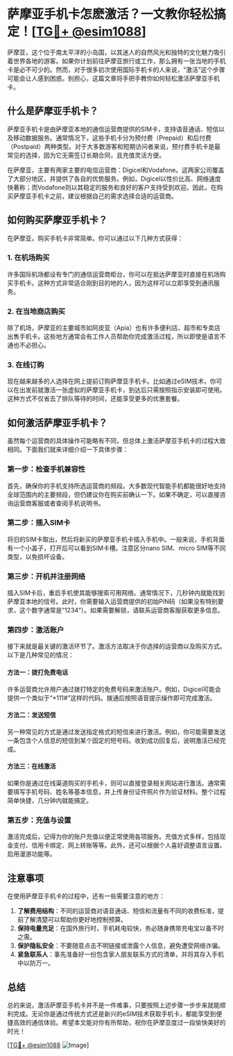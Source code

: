 # 萨摩亚手机卡怎麽激活？一文教你轻松搞定！[[TG💪+ @esim1088](https://t.me/s/esim1088)]

萨摩亚，这个位于南太平洋的小岛国，以其迷人的自然风光和独特的文化魅力吸引着世界各地的游客。如果你计划前往萨摩亚旅行或工作，那么拥有一张当地的手机卡是必不可少的。然而，对于很多初次使用国际手机卡的人来说，“激活”这个步骤可能会让人感到困惑。别担心，这篇文章将手把手教你如何轻松激活萨摩亚手机卡。

## 什么是萨摩亚手机卡？

萨摩亚手机卡是由萨摩亚本地的通信运营商提供的SIM卡，支持语音通话、短信以及移动数据服务。通常情况下，这些手机卡分为预付费（Prepaid）和后付费（Postpaid）两种类型。对于大多数游客和短期访问者来说，预付费手机卡是最常见的选择，因为它无需签订长期合同，且充值灵活方便。

在萨摩亚，主要有两家主要的电信运营商：Digicel和Vodafone。这两家公司覆盖了大部分地区，并提供了各自的优势服务。例如，Digicel以性价比高、网络速度快著称；而Vodafone则以其稳定的服务和良好的客户支持受到欢迎。因此，在购买萨摩亚手机卡之前，建议根据自己的需求选择合适的运营商。

## 如何购买萨摩亚手机卡？

在萨摩亚，购买手机卡非常简单。你可以通过以下几种方式获得：

### 1. 在机场购买
许多国际机场都设有专门的通信运营商柜台，你可以在抵达萨摩亚时直接在机场购买手机卡。这种方式非常适合刚到目的地的人，因为这样可以立即享受到通讯服务。

### 2. 在当地商店购买
除了机场，萨摩亚的主要城市如阿皮亚（Apia）也有许多便利店、超市和专卖店出售手机卡。这些地方通常会有工作人员帮助你完成激活过程，所以即使是语言不通也不必担心。

### 3. 在线订购
现在越来越多的人选择在网上提前订购萨摩亚手机卡。比如通过eSIM技术，你可以在出发前就激活一张虚拟的萨摩亚手机卡，到达后只需按照指示安装即可使用。这种方式不仅省去了排队等待的时间，还能享受更多的优惠套餐。

## 如何激活萨摩亚手机卡？

虽然每个运营商的具体操作可能略有不同，但总体上激活萨摩亚手机卡的过程大致相同。下面我们就来详细介绍一下具体步骤：

### 第一步：检查手机兼容性
首先，确保你的手机支持所选运营商的频段。大多数现代智能手机都能很好地支持全球范围内的主要频段，但仍建议你在购买前确认一下。如果不确定，可以直接咨询运营商客服或者查阅手机说明书。

### 第二步：插入SIM卡
将旧的SIM卡取出，然后将新买的萨摩亚手机卡插入手机中。一般来说，手机背面有一个小盖子，打开后可以看到SIM卡槽。注意区分nano SIM、micro SIM等不同类型，以免损坏设备。

### 第三步：开机并注册网络
插入SIM卡后，重启手机使其能够搜索可用网络。通常情况下，几秒钟内就能找到萨摩亚本地的信号。此时，你需要输入运营商提供的初始PIN码（如果没有特别要求，这个数字通常是“1234”）。如果需要解锁，请联系运营商客服获取更多信息。

### 第四步：激活账户
接下来就是最关键的激活环节了。激活方法取决于你选择的运营商以及购买方式。以下是几种常见的情况：

#### 方法一：拨打免费电话
许多运营商允许用户通过拨打特定的免费号码来激活账户。例如，Digicel可能会提供一个类似于“*111#”这样的代码。拨通后按照语音提示操作即可完成激活。

#### 方法二：发送短信
另一种常见的方式是通过发送指定格式的短信来进行激活。例如，你可能需要发送一条包含个人信息的短信到某个固定的短号码。收到成功回复后，说明激活已经完成。

#### 方法三：在线激活
如果你是通过在线渠道购买的手机卡，则可以直接登录相关网站进行激活。通常需要填写手机号码、姓名等基本信息，并上传身份证件照片作为验证材料。整个过程简单快捷，几分钟内就能搞定。

### 第五步：充值与设置
激活完成后，记得为你的账户充值以便正常使用各项服务。充值方式多样，包括现金支付、信用卡绑定、网上转账等等。此外，还可以根据个人喜好调整语言设置、启用漫游功能等。

## 注意事项

在使用萨摩亚手机卡的过程中，还有一些需要注意的地方：

1. **了解费用结构**：不同的运营商对语音通话、短信和流量有不同的收费标准，提前了解清楚可以帮助你更好地控制预算。
2. **保持电量充足**：在国外旅行时，手机耗电较快，务必随身携带充电宝以备不时之需。
3. **保护隐私安全**：不要随意点击不明链接或泄露个人信息，避免遭受网络诈骗。
4. **紧急联系人**：事先准备好一份包含家人朋友联系方式的清单，并将其存入手机中以防万一。

## 总结

总的来说，激活萨摩亚手机卡并不是一件难事，只要按照上述步骤一步步来就能顺利完成。无论你是通过传统方式还是新兴的eSIM技术获取手机卡，都能享受到便捷高效的通信体验。希望本文能对你有所帮助，祝你在萨摩亚度过一段愉快美好的时光！

[[TG💪+ @esim1088](https://t.me/s/esim1088) ![Image](https://i.postimg.cc/4NQfJmqS/Snipaste-2025-05-13-00-14-12.png)]